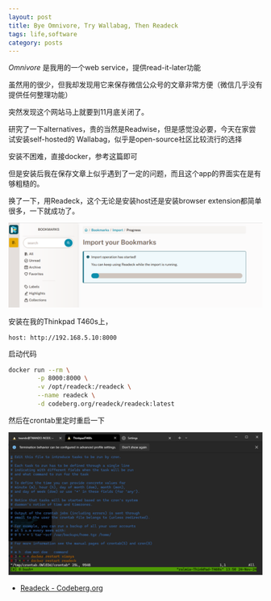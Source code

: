 ```yaml
---
layout: post
title: Bye Omnivore, Try Wallabag, Then Readeck
tags: life,software
category: posts
---
```


*Omnivore* 是我用的一个web service，提供read-it-later功能

虽然用的很少，但我却发现用它来保存微信公众号的文章非常方便（微信几乎没有提供任何整理功能）

突然发现这个网站马上就要到11月底关闭了。

研究了一下alternatives，贵的当然是Readwise，但是感觉没必要，今天在家尝试安装self-hosted的
Wallabag，似乎是open-source社区比较流行的选择

安装不困难，直接docker，参考这篇即可

但是安装后我在保存文章上似乎遇到了一定的问题，而且这个app的界面实在是有够粗糙的。

换了一下，用Readeck，这个无论是安装host还是安装browser extension都简单很多，一下就成功了。

![](/images/2024-11-24/Screenshot%202024-11-24%20133150.png)

安装在我的Thinkpad T460s上，

```
host: http://192.168.5.10:8000
```

启动代码

```bash
docker run --rm \
        -p 8000:8000 \
        -v /opt/readeck:/readeck \
        --name readeck \
        -d codeberg.org/readeck/readeck:latest
```

然后在crontab里定时重启一下

![](/images/2024-11-24/Screenshot%202024-11-24%20135134.png)


* [Readeck - Codeberg.org](https://codeberg.org/readeck/readeck)